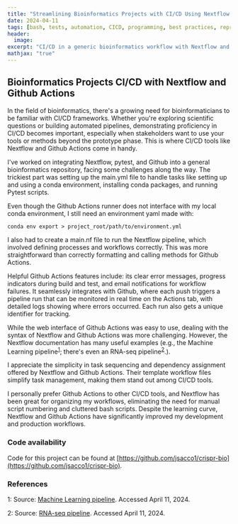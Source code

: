 ```yaml
---
title: "Streamlining Bioinformatics Projects with CI/CD Using Nextflow and Github Actions"
date: 2024-04-11
tags: [bash, tests, automation, CICD, programming, best practices, reproducibility, research, methods, data management, project management, version control, Github, bioinformatics, open-source, Nextflow, tools, productivity]
header:
  image: 
excerpt: "CI/CD in a generic bioinformatics workflow with Nextflow and Github Actions"
mathjax: "true"
---
```


## Bioinformatics Projects CI/CD with Nextflow and Github Actions

In the field of bioinformatics, there's a growing need for bioinformaticians to be familiar with CI/CD frameworks. Whether you're exploring scientific questions or building automated pipelines, demonstrating proficiency in CI/CD becomes important, especially when stakeholders want to use your tools or methods beyond the prototype phase. This is where CI/CD tools like Nextflow and Github Actions come in handy.

I've worked on integrating Nextflow, pytest, and Github into a general bioinformatics repository, facing some challenges along the way. The trickiest part was setting up the main.yml file to handle tasks like setting up and using a conda environment, installing conda packages, and running Pytest scripts.

Even though the Github Actions runner does not interface with my local conda environment, I still need an environment yaml made with:

`conda env export > project_root/path/to/environment.yml`

I also had to create a main.nf file to run the Nextflow pipeline, which involved defining processes and workflows correctly. This was more straightforward than correctly formatting and calling methods for Github Actions.

Helpful Github Actions features include: its clear error messages, progress indicators during build and test, and email notifications for workflow failures. It seamlessly integrates with Github, where each push triggers a pipeline run that can be monitored in real time on the Actions tab, with detailed logs showing where errors occurred. Each run also gets a unique identifier for tracking.

While the web interface of Github Actions was easy to use, dealing with the syntax of Nextflow and Github Actions was more challenging. However, the Nextflow documentation has many useful examples (e.g., the Machine Learning pipeline<sup>[1](#ref1)</sup>; there's even an RNA-seq pipeline<sup>[2](#ref2)</sup>.).  

I appreciate the simplicity in task sequencing and dependency assignment offered by Nextflow and Github Actions. Their template workflow files simplify task management, making them stand out among CI/CD tools. 

I personally prefer Github Actions to other CI/CD tools, and Nextflow has been great for organizing my workflows, eliminating the need for manual script numbering and cluttered bash scripts. Despite the learning curve, Nextflow and Github Actions have significantly improved my development and production workflows.

### Code availability

Code for this project can be found at [https://github.com/jsacco1/crispr-bio](https://github.com/jsacco1/crispr-bio).

### References

<a name="ref1">1</a>: Source: [Machine Learning pipeline](https://www.nextflow.io/example5.html). Accessed April 11, 2024.

<a name="ref2">2</a>: Source: [RNA-seq pipeline](https://www.nextflow.io/example4.html). Accessed April 11, 2024.
